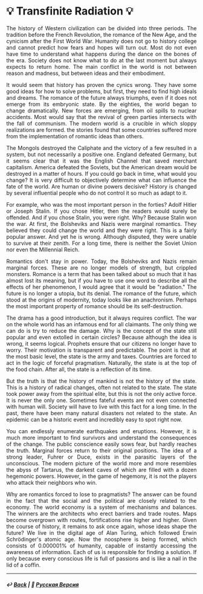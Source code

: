 # 💡 Transfinite Radiation 💡
<p align="justify">The history of Western civilization can be divided into three periods. The tradition before the French Revolution, the romance of the New Age, and the cynicism after the First World War. Humanity does not go to history college and cannot predict how fears and hopes will turn out. Most do not even have time to understand what happens during the dance on the bones of the era. Society does not know what to do at the last moment but always expects to return home. The main conflict in the world is not between reason and madness, but between ideas and their embodiment.</p>

<p align="justify">It would seem that history has proven the cynics wrong. They have some good ideas for how to solve problems, but first, they need to find high ideals and dreams. The romance of the future always triumphs, even if it does not emerge from its embryonic state. By the eighties, the world began to change dramatically. New forces are emerging, from oil spills to nuclear accidents. Most would say that the revival of green parties intersects with the fall of communism. The modern world is a crucible in which sloppy realizations are formed. the stories found that some countries suffered more from the implementation of romantic ideas than others.</p>

<p align="justify">The Mongols destroyed the Caliphate and the victory of a few resulted in a system, but not necessarily a positive one. England defeated Germany, but it seems clear that it was the English Channel that saved merchant capitalism. America defeated the Soviets, but the American dream would be destroyed in a matter of hours. If you could go back in time, what would you change? It is very difficult to objectively determine what can influence the fate of the world. Are human or divine powers decisive? History is changed by several influential people who do not control it so much as adapt to it.</p>

<p align="justify">For example, who was the most important person in the forties? Adolf Hitler or Joseph Stalin. If you chose Hitler, then the readers would surely be offended. And if you chose Stalin, you were right. Why? Because Stalin won the war. At first, the Bolsheviks and Nazis were marginal romantics. They believed they could change the world and they were right. This is a fairly popular answer. And yet he is wrong. Although disputed, they were unable to survive at their zenith. For a long time, there is neither the Soviet Union nor even the Millennial Reich.</p>

<p align="justify">Romantics don't stay in power. Today, the Bolsheviks and Nazis remain marginal forces. These are no longer models of strength, but crippled monsters. Romance is a term that has been talked about so much that it has almost lost its meaning, but if you have to use one word to describe all the effects of her phenomenon, I would agree that it would be "radiation." The future is no longer a utopia, but its denial. The romance of the future, which stood at the origins of modernity, today looks like an anachronism. Perhaps the most important property of romance should be its self-destruction.</p>

<p align="justify">The drama has a good introduction, but it always requires conflict. The war on the whole world has an infamous end for all claimants. The only thing we can do is try to reduce the damage. Why is the concept of the state still popular and even extolled in certain circles? Because although the idea is wrong, it seems logical. Prophets ensure that our citizens no longer have to worry. Their motivation is transparent and predictable. The point is that at the most basic level, the state is the army and taxes. Countries are forced to act in the logic of forceful pragmatism. Naturally, the state is at the top of the food chain. After all, the state is a reflection of its time.</p>

<p align="justify">But the truth is that the history of mankind is not the history of the state. This is a history of radical changes, often not related to the state. The state took power away from the spiritual elite, but this is not the only active force. It is never the only one. Sometimes fateful events are not even connected with human will. Society will have to live with this fact for a long time. In the past, there have been many natural disasters not related to the state. An epidemic can be a historic event and incredibly easy to spot right now.

<p align="justify">You can endlessly enumerate earthquakes and eruptions. However, it is much more important to find survivors and understand the consequences of the change. The public conscience easily sows fear, but hardly reaches the truth. Marginal forces return to their original positions. The idea of a strong leader, Fuhrer or Duce, exists in the parasitic layers of the unconscious. The modern picture of the world more and more resembles the abyss of Tartarus, the darkest caves of which are filled with a dozen hegemonic powers. However, in the game of hegemony, it is not the players who attack their neighbors who win.</p>

<p align="justify">Why are romantics forced to lose to pragmatists? The answer can be found in the fact that the social and the political are closely related to the economy. The world economy is a system of mechanisms and balances. The winners are the architects who erect barriers and trade routes. Maps become overgrown with routes, fortifications rise higher and higher. Given the course of history, it remains to ask once again, whose ideas shape the future? We live in the digital age of Alan Turing, which followed Erwin Schrödinger's atomic age. Now the noosphere is being formed, which consists of 0.000001% of humanity, capable of instantly accessing the awareness of information. Each of us is responsible for finding a solution. If only because every conscious life is full of passions and is like a nail in the lid of a coffin.</p>

***

##### ↩️ [Back](index.md) | 🌻 [Русская Версия](radiation-2.md)
